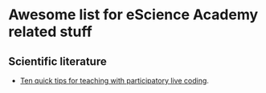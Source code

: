 # Awesome list for eScience Academy related stuff

## Scientific literature
- [Ten quick tips for teaching with participatory live coding](https://doi.org/10.1371/journal.pcbi.1008090). 
